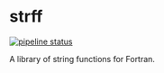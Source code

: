 strff
=====

[![pipeline status](https://gitlab.com/everythingfunctional/strff/badges/master/pipeline.svg)](https://gitlab.com/everythingfunctional/strff/commits/master)

A library of string functions for Fortran.
